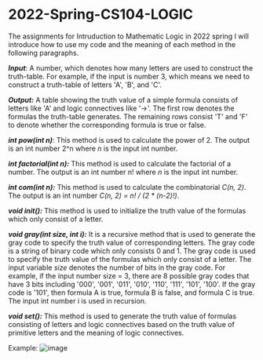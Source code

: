 # 2022-Spring-CS104-LOGIC
The assignments for Intruduction to Mathematic Logic in 2022 spring
I will introduce how to use my code and the meaning of each method in the following paragraphs.

***Input***: A number, which denotes how many letters are used to construct the truth-table. For example, if the input is number 3, which means we need to construct a truth-table of letters 'A', 'B', and 'C'.

***Output:*** A table showing the truth value of a simple formula consists of letters like 'A' and logic connectives like '→'. The first row denotes the formulas the truth-table generates. The remaining rows consist 'T' and 'F' to denote whether the corresponding formula is true or false.

***int pow(int n)***: This method is used to calculate the power of 2. The output is an int number 2^n where *n* is the input int number. 

***int factorial(int n):*** This method is used to calculate the factorial of a number. The output is an int number n! where *n* is the input int number.

***int com(int n):*** This method is used to calculate the combinatorial *C(n, 2)*. The output is an int number *C(n, 2) = n! / (2 \* (n-2)!)*.

***void init():*** This method is used to initialize the truth value of the formulas which only consist of a letter.

***void gray(int size, int i):*** It is a recursive method that is used to generate the gray code to specify the truth value of corresponding letters. The gray code is a string of binary code which only consists 0 and 1. The gray code is used to specify the truth value of the formulas which only consist of a letter. The input variable *size* denotes the number of bits in the gray code. For example, if the input number size = 3, there are 8 possible gray codes that have 3 bits including '000', '001', '011', '010', '110', '111', '101', '100'. If the gray code is '101', then formula A is true, formula B is false, and formula C is true. The input int number i is used in recursion.

***void set():*** This method is used to generate the truth value of formulas consisting of letters and logic connectives based on the truth value of primitive letters and the meaning of logic connectives.  

Example:
![image](https://user-images.githubusercontent.com/82224175/162928866-a8187879-0522-41c9-b594-5a56b212f2af.png)

